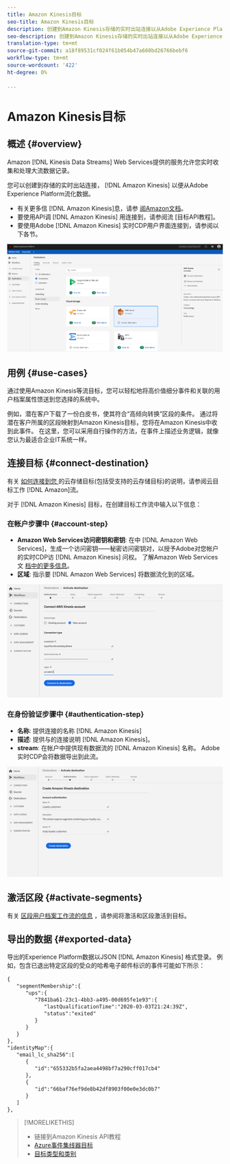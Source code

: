 ```yaml
---
title: Amazon Kinesis目标
seo-title: Amazon Kinesis目标
description: 创建到Amazon Kinesis存储的实时出站连接以从Adobe Experience Platform流化数据。
seo-description: 创建到Amazon Kinesis存储的实时出站连接以从Adobe Experience Platform流化数据。
translation-type: tm+mt
source-git-commit: a18f89531cf024f61b054b47a660bd26766bebf6
workflow-type: tm+mt
source-wordcount: '422'
ht-degree: 0%

---
```



# Amazon Kinesis目标

## 概述 {#overview}

Amazon [!DNL Kinesis Data Streams] Web Services提供的服务允许您实时收集和处理大流数据记录。

您可以创建到存储的实时出站连接， [!DNL Amazon Kinesis] 以便从Adobe Experience Platform流化数据。

* 有关更多信 [!DNL Amazon Kinesis]息，请参 [阅Amazon文档](https://docs.aws.amazon.com/streams/latest/dev/introduction.html)。
* 要使用API调 [!DNL Amazon Kinesis] 用连接到，请参阅流 [目标API教程]。
* 要使用Adobe [!DNL Amazon Kinesis] 实时CDP用户界面连接到，请参阅以下各节。

![UI中的Amazon Kinesis](/help/rtcdp/destinations/assets/aws-kinesis-destination.png)


## 用例 {#use-cases}

通过使用Amazon Kinesis等流目标，您可以轻松地将高价值细分事件和关联的用户档案属性馈送到您选择的系统中。

例如，潜在客户下载了一份白皮书，使其符合“高倾向转换”区段的条件。 通过将潜在客户所属的区段映射到Amazon Kinesis目标，您将在Amazon Kinesis中收到此事件。 在这里，您可以采用自行操作的方法，在事件上描述业务逻辑，就像您认为最适合企业IT系统一样。

## 连接目标 {#connect-destination}

有关 [如何连接到您 ](/help/rtcdp/destinations/cloud-storage-destinations-workflow.md)的云存储目标(包括受支持的云存储目标)的说明，请参阅云目标工作 [!DNL Amazon]流。

对于 [!DNL Amazon Kinesis] 目标，在创建目标工作流中输入以下信息：

### 在帐户步骤中 {#account-step}

* **Amazon Web Services访问密钥和密钥**: 在中 [!DNL Amazon Web Services]，生成一个访问密钥——秘密访问密钥对，以授予Adobe对您帐户的实时CDP访 [!DNL Amazon Kinesis] 问权。 了解Amazon Web Services文 [档中的更多信息](https://docs.aws.amazon.com/IAM/latest/UserGuide/id_credentials_access-keys.html)。
* **区域**: 指示要 [!DNL Amazon Web Services] 将数据流化到的区域。

![帐户步骤中的输入字段](/help/rtcdp/destinations/assets/aws-kinesis-account-step.png)

### 在身份验证步骤中 {#authentication-step}

* **名称**: 提供连接的名称 [!DNL Amazon Kinesis]
* **描述**: 提供与的连接说明 [!DNL Amazon Kinesis]。
* **stream**: 在帐户中提供现有数据流的 [!DNL Amazon Kinesis] 名称。 Adobe实时CDP会将数据导出到此流。

![验证步骤中的输入字段](/help/rtcdp/destinations/assets/aws-kinesis-authentication-step.png)

<!--

>[!IMPORTANT]
>
>Adobe Real-time CDP needs `write` permissions on the bucket object where the export files will be delivered.

-->

## 激活区段 {#activate-segments}

有关 [区段用户档案工作流的信息](/help/rtcdp/destinations/activate-destinations.md) ，请参阅将激活和区段激活到目标。

## 导出的数据 {#exported-data}

导出的Experience Platform数据以JSON [!DNL Amazon Kinesis] 格式登录。 例如，包含已退出特定区段的受众的哈希电子邮件标识的事件可能如下所示：

```
{
   "segmentMembership":{
      "ups":{
         "7841ba61-23c1-4bb3-a495-00d695fe1e93":{
            "lastQualificationTime":"2020-03-03T21:24:39Z",
            "status":"exited"
         }
      }
   }
},
"identityMap":{
   "email_lc_sha256":[
      {
         "id":"655332b5fa2aea4498bf7a290cff017cb4"
      },
      {
         "id":"66baf76ef9de8b42df8903f00e0e3dc0b7"
      }
   ]
},
```



>[!MORELIKETHIS]
>
>* 链接到Amazon Kinesis API教程
>* [Azure事件集线器目标](/help/rtcdp/destinations/azure-event-hubs-destination.md)
>* [目标类型和类别](/help/rtcdp/destinations/destination-types.md)

